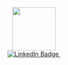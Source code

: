 <div id="header" align="center">
  <img src="https://media.giphy.com/media/v1.Y2lkPTc5MGI3NjExZ2FmNDNjc2UxenNxbGtzZ2t1dHl5MjZ4a2c4ZHp3dTlyMzRqYzAwaiZlcD12MV9pbnRlcm5hbF9naWZfYnlfaWQmY3Q9Zw/Ah3zHH7hvsSB2/giphy.gif" width="100"/>
</div>
<div id="badges" align="center">
  <a href="https://www.linkedin.com/in/adam-keith-538586249/">
    <img src="https://img.shields.io/badge/LinkedIn-blue?style=for-the-badge&logo=linkedin&logoColor=white" alt="LinkedIn Badge"/>
  </a>
  <img src="https://komarev.com/ghpvc/?username=AdamKeith1e&style=flat-square&color=red" alt=""/>
</div>

